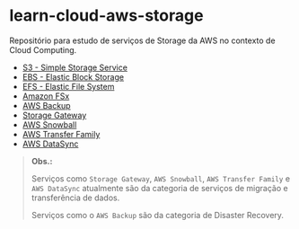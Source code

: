 # learn-cloud-aws-storage

Repositório para estudo de serviços de Storage da AWS no contexto de Cloud Computing.

* [S3 - Simple Storage Service](./s3/)
* [EBS - Elastic Block Storage](./ebs/)
* [EFS - Elastic File System](./efs/)
* [Amazon FSx](./fsx/)
* [AWS Backup](./aws_backup/)
* [Storage Gateway](./storage_gateway/)
* [AWS Snowball](./snowball/)
* [AWS Transfer Family](./transfer/)
* [AWS DataSync](./datasync/)

> **Obs.:**
>
> Serviços como `Storage Gateway`, `AWS Snowball`, `AWS Transfer Family` e `AWS DataSync` atualmente são da categoria de serviços de migração e transferência de dados.
>
> Serviços como o `AWS Backup` são da categoria de Disaster Recovery.
